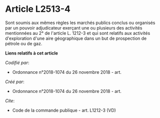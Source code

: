# Article L2513-4

Sont soumis aux mêmes règles les marchés publics conclus ou organisés par un pouvoir adjudicateur exerçant une ou plusieurs
des activités mentionnées au 2° de l'article L. 1212-3 et qui sont relatifs aux activités d'exploration d'une aire
géographique dans un but de prospection de pétrole ou de gaz.

**Liens relatifs à cet article**

_Codifié par_:

  - Ordonnance n°2018-1074 du 26 novembre 2018 - art.

_Créé par_:

  - Ordonnance n°2018-1074 du 26 novembre 2018 - art.

_Cite_:

  - Code de la commande publique - art. L1212-3 (VD)
